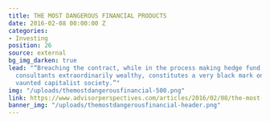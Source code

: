 ```yaml
---
title: THE MOST DANGEROUS FINANCIAL PRODUCTS
date: 2016-02-08 00:00:00 Z
categories:
- Investing
position: 26
source: external
bg_img_darken: true
lead: "“Breaching the contract, while in the process making hedge fund managers and
  consultants extraordinarily wealthy, constitutes a very black mark on America’s
  vaunted capitalist society.”"
img: "/uploads/themostdangerousfinancial-500.png"
link: https://www.advisorperspectives.com/articles/2016/02/08/the-most-dangerous-financial-products
banner_img: "/uploads/themostdangerousfinancial-header.png"
---
```


